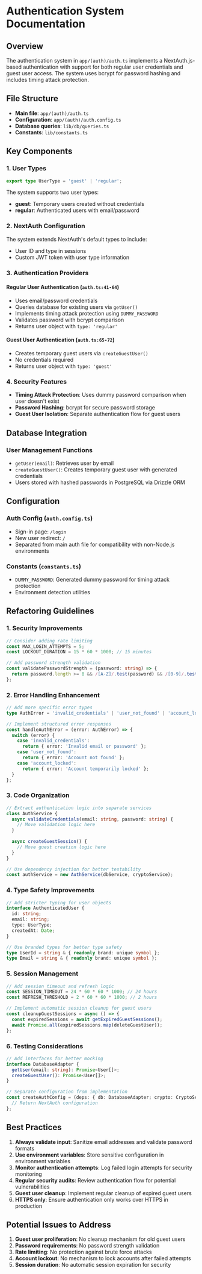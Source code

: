 # Authentication System Documentation

## Overview

The authentication system in `app/(auth)/auth.ts` implements a NextAuth.js-based authentication with support for both regular user credentials and guest user access. The system uses bcrypt for password hashing and includes timing attack protection.

## File Structure

- **Main file**: `app/(auth)/auth.ts`
- **Configuration**: `app/(auth)/auth.config.ts`
- **Database queries**: `lib/db/queries.ts`
- **Constants**: `lib/constants.ts`

## Key Components

### 1. User Types

```typescript
export type UserType = 'guest' | 'regular';
```

The system supports two user types:
- **guest**: Temporary users created without credentials
- **regular**: Authenticated users with email/password

### 2. NextAuth Configuration

The system extends NextAuth's default types to include:
- User ID and type in sessions
- Custom JWT token with user type information

### 3. Authentication Providers

#### Regular User Authentication (`auth.ts:41-64`)
- Uses email/password credentials
- Queries database for existing users via `getUser()`
- Implements timing attack protection using `DUMMY_PASSWORD`
- Validates password with bcrypt comparison
- Returns user object with `type: 'regular'`

#### Guest User Authentication (`auth.ts:65-72`)
- Creates temporary guest users via `createGuestUser()`
- No credentials required
- Returns user object with `type: 'guest'`

### 4. Security Features

- **Timing Attack Protection**: Uses dummy password comparison when user doesn't exist
- **Password Hashing**: bcrypt for secure password storage
- **Guest User Isolation**: Separate authentication flow for guest users

## Database Integration

### User Management Functions

- `getUser(email)`: Retrieves user by email
- `createGuestUser()`: Creates temporary guest user with generated credentials
- Users stored with hashed passwords in PostgreSQL via Drizzle ORM

## Configuration

### Auth Config (`auth.config.ts`)
- Sign-in page: `/login`
- New user redirect: `/`
- Separated from main auth file for compatibility with non-Node.js environments

### Constants (`constants.ts`)
- `DUMMY_PASSWORD`: Generated dummy password for timing attack protection
- Environment detection utilities

## Refactoring Guidelines

### 1. Security Improvements

```typescript
// Consider adding rate limiting
const MAX_LOGIN_ATTEMPTS = 5;
const LOCKOUT_DURATION = 15 * 60 * 1000; // 15 minutes

// Add password strength validation
const validatePasswordStrength = (password: string) => {
  return password.length >= 8 && /[A-Z]/.test(password) && /[0-9]/.test(password);
};
```

### 2. Error Handling Enhancement

```typescript
// Add more specific error types
type AuthError = 'invalid_credentials' | 'user_not_found' | 'account_locked';

// Implement structured error responses
const handleAuthError = (error: AuthError) => {
  switch (error) {
    case 'invalid_credentials':
      return { error: 'Invalid email or password' };
    case 'user_not_found':
      return { error: 'Account not found' };
    case 'account_locked':
      return { error: 'Account temporarily locked' };
  }
};
```

### 3. Code Organization

```typescript
// Extract authentication logic into separate services
class AuthService {
  async validateCredentials(email: string, password: string) {
    // Move validation logic here
  }
  
  async createGuestSession() {
    // Move guest creation logic here
  }
}

// Use dependency injection for better testability
const authService = new AuthService(dbService, cryptoService);
```

### 4. Type Safety Improvements

```typescript
// Add stricter typing for user objects
interface AuthenticatedUser {
  id: string;
  email: string;
  type: UserType;
  createdAt: Date;
}

// Use branded types for better type safety
type UserId = string & { readonly brand: unique symbol };
type Email = string & { readonly brand: unique symbol };
```

### 5. Session Management

```typescript
// Add session timeout and refresh logic
const SESSION_TIMEOUT = 24 * 60 * 60 * 1000; // 24 hours
const REFRESH_THRESHOLD = 2 * 60 * 60 * 1000; // 2 hours

// Implement automatic session cleanup for guest users
const cleanupGuestSessions = async () => {
  const expiredSessions = await getExpiredGuestSessions();
  await Promise.all(expiredSessions.map(deleteGuestUser));
};
```

### 6. Testing Considerations

```typescript
// Add interfaces for better mocking
interface DatabaseAdapter {
  getUser(email: string): Promise<User[]>;
  createGuestUser(): Promise<User[]>;
}

// Separate configuration from implementation
const createAuthConfig = (deps: { db: DatabaseAdapter; crypto: CryptoService }) => {
  // Return NextAuth configuration
};
```

## Best Practices

1. **Always validate input**: Sanitize email addresses and validate password formats
2. **Use environment variables**: Store sensitive configuration in environment variables
3. **Monitor authentication attempts**: Log failed login attempts for security monitoring
4. **Regular security audits**: Review authentication flow for potential vulnerabilities
5. **Guest user cleanup**: Implement regular cleanup of expired guest users
6. **HTTPS only**: Ensure authentication only works over HTTPS in production

## Potential Issues to Address

1. **Guest user proliferation**: No cleanup mechanism for old guest users
2. **Password requirements**: No password strength validation
3. **Rate limiting**: No protection against brute force attacks
4. **Account lockout**: No mechanism to lock accounts after failed attempts
5. **Session duration**: No automatic session expiration for security
